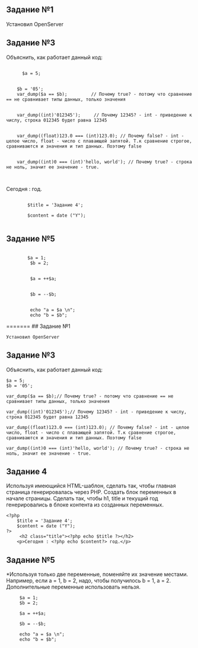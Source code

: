 
<h2 class="title is-4">Задание №1</h2>
      <p>Установил OpenServer</p>
   </div>
   <div class="box">
      <h2 class="title is-3">Задание №3</h2>
      <p> Объяснить, как работает данный код:</p>
      <code>
      $a = 5;
      <br>
    $b = '05';
    var_dump($a == $b);         // Почему true? - потому что сравнение == не сравнивает типы данных, только значения
    <br>
    var_dump((int)'012345');     // Почему 12345? - int - приведение к числу, строка 012345 будет равна 12345
    <br>
    var_dump((float)123.0 === (int)123.0); // Почему false? - int - целое число, float - число с плавающей запятой. Т.к сравнение строгое,     сравниваются и значения и тип данных. Поэтому false
    <br>
    var_dump((int)0 === (int)'hello, world'); // Почему true? - строка не ноль, значит ее значение - true.
      </code>
   </div>

  <div class="box">        
         <h2 class="title"><?php echo $title ?></h2>
        <p>Сегодня : <?php echo $content?> год.</p>
        <code>
        $title = 'Задание 4'; <br>
        $content = date ("Y");
        </code>
  </div>

  <div class="box">        
         <h2 class="title">Задание №5</h2>
        <p> <?php echo $task5?></p>
        <code>
        $a = 1;
         $b = 2; 
         <br>
         $a = ++$a;
         <br>
         $b = --$b;
         <br>
         echo "a = $a \n"; 
         echo "b = $b";
        </code>
  </div>
=======
## Задание №1

    Установил OpenServer
 
## Задание №3
  
Объяснить, как работает данный код:
      
    $a = 5;     
    $b = '05';
    
    var_dump($a == $b);// Почему true? - потому что сравнение == не сравнивает типы данных, только значения
  
    var_dump((int)'012345');// Почему 12345? - int - приведение к числу, строка 012345 будет равна 12345
 
    var_dump((float)123.0 === (int)123.0); // Почему false? - int - целое число, float - число с плавающей запятой. Т.к сравнение строгое,     сравниваются и значения и тип данных. Поэтому false
   
    var_dump((int)0 === (int)'hello, world'); // Почему true? - строка не ноль, значит ее значение - true.
    
 
## Задание 4
 Используя имеющийся HTML-шаблон, сделать так, чтобы главная страница генерировалась через PHP. 
 Создать блок переменных в начале страницы. Сделать так, чтобы h1, title и текущий год генерировались в блоке контента из созданных переменных.
 
    <?php
        $title = 'Задание 4'; 
        $content = date ("Y");
    ?>
         <h2 class="title"><?php echo $title ?></h2>
        <p>Сегодня : <?php echo $content?> год.</p>
        
        
       
  ## Задание №5
 *Используя только две переменные, поменяйте их значение местами. Например, если a = 1, b = 2, надо, чтобы получилось b = 1, a = 2. 
 Дополнительные переменные использовать нельзя.
 
         $a = 1;
         $b = 2; 
      
         $a = ++$a;
      
         $b = --$b;
         
         echo "a = $a \n"; 
         echo "b = $b";
